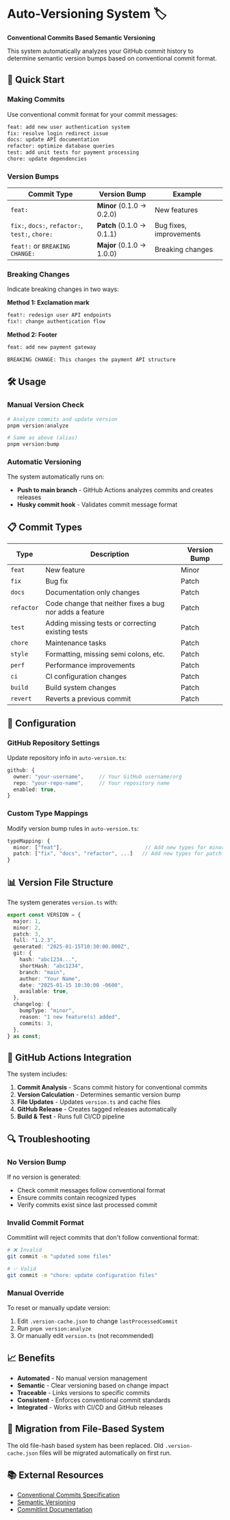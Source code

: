 # Auto-Versioning System 🏷️

**Conventional Commits Based Semantic Versioning**

This system automatically analyzes your GitHub commit history to determine semantic version bumps based on conventional commit format.

## 🚀 Quick Start

### Making Commits

Use conventional commit format for your commit messages:

```bash
feat: add new user authentication system
fix: resolve login redirect issue
docs: update API documentation
refactor: optimize database queries
test: add unit tests for payment processing
chore: update dependencies
```

### Version Bumps

| Commit Type | Version Bump | Example |
|-------------|--------------|---------|
| `feat:` | **Minor** (0.1.0 → 0.2.0) | New features |
| `fix:`, `docs:`, `refactor:`, `test:`, `chore:` | **Patch** (0.1.0 → 0.1.1) | Bug fixes, improvements |
| `feat!:` or `BREAKING CHANGE:` | **Major** (0.1.0 → 1.0.0) | Breaking changes |

### Breaking Changes

Indicate breaking changes in two ways:

**Method 1: Exclamation mark**
```bash
feat!: redesign user API endpoints
fix!: change authentication flow
```

**Method 2: Footer**
```bash
feat: add new payment gateway

BREAKING CHANGE: This changes the payment API structure
```

## 🛠️ Usage

### Manual Version Check
```bash
# Analyze commits and update version
pnpm version:analyze

# Same as above (alias)
pnpm version:bump
```

### Automatic Versioning

The system automatically runs on:
- **Push to main branch** - GitHub Actions analyzes commits and creates releases
- **Husky commit hook** - Validates commit message format

## 📋 Commit Types

| Type | Description | Version Bump |
|------|-------------|--------------|
| `feat` | New feature | Minor |
| `fix` | Bug fix | Patch |
| `docs` | Documentation only changes | Patch |
| `refactor` | Code change that neither fixes a bug nor adds a feature | Patch |
| `test` | Adding missing tests or correcting existing tests | Patch |
| `chore` | Maintenance tasks | Patch |
| `style` | Formatting, missing semi colons, etc. | Patch |
| `perf` | Performance improvements | Patch |
| `ci` | CI configuration changes | Patch |
| `build` | Build system changes | Patch |
| `revert` | Reverts a previous commit | Patch |

## 🔧 Configuration

### GitHub Repository Settings

Update repository info in `auto-version.ts`:

```typescript
github: {
  owner: "your-username",     // Your GitHub username/org
  repo: "your-repo-name",     // Your repository name
  enabled: true,
}
```

### Custom Type Mappings

Modify version bump rules in `auto-version.ts`:

```typescript
typeMapping: {
  minor: ["feat"],                           // Add new types for minor bumps
  patch: ["fix", "docs", "refactor", ...]   // Add new types for patch bumps
}
```

## 📊 Version File Structure

The system generates `version.ts` with:

```typescript
export const VERSION = {
  major: 1,
  minor: 2,
  patch: 3,
  full: "1.2.3",
  generated: "2025-01-15T10:30:00.000Z",
  git: {
    hash: "abc1234...",
    shortHash: "abc1234",
    branch: "main",
    author: "Your Name",
    date: "2025-01-15 10:30:00 -0600",
    available: true,
  },
  changelog: {
    bumpType: "minor",
    reason: "1 new feature(s) added",
    commits: 3,
  },
} as const;
```

## 🤖 GitHub Actions Integration

The system includes:

1. **Commit Analysis** - Scans commit history for conventional commits
2. **Version Calculation** - Determines semantic version bump
3. **File Updates** - Updates `version.ts` and cache files
4. **GitHub Release** - Creates tagged releases automatically
5. **Build & Test** - Runs full CI/CD pipeline

## 🔍 Troubleshooting

### No Version Bump

If no version is generated:
- Check commit messages follow conventional format
- Ensure commits contain recognized types
- Verify commits exist since last processed commit

### Invalid Commit Format

Commitlint will reject commits that don't follow conventional format:
```bash
# ❌ Invalid
git commit -m "updated some files"

# ✅ Valid  
git commit -m "chore: update configuration files"
```

### Manual Override

To reset or manually update version:

1. Edit `.version-cache.json` to change `lastProcessedCommit`
2. Run `pnpm version:analyze`
3. Or manually edit `version.ts` (not recommended)

## 📈 Benefits

- **Automated** - No manual version management
- **Semantic** - Clear versioning based on change impact
- **Traceable** - Links versions to specific commits
- **Consistent** - Enforces conventional commit standards
- **Integrated** - Works with CI/CD and GitHub releases

## 🔄 Migration from File-Based System

The old file-hash based system has been replaced. Old `.version-cache.json` files will be migrated automatically on first run.

## 📚 External Resources

- [Conventional Commits Specification](https://www.conventionalcommits.org/)
- [Semantic Versioning](https://semver.org/)
- [Commitlint Documentation](https://commitlint.js.org/) 